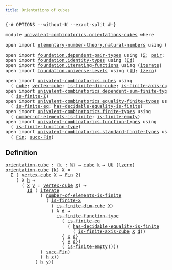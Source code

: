 ```yaml
---
title: Orientations of cubes
---
```


<pre class="Agda"><a id="47" class="Symbol">{-#</a> <a id="51" class="Keyword">OPTIONS</a> <a id="59" class="Pragma">--without-K</a> <a id="71" class="Pragma">--exact-split</a> <a id="85" class="Symbol">#-}</a>

<a id="90" class="Keyword">module</a> <a id="97" href="univalent-combinatorics.orientations-cubes.html" class="Module">univalent-combinatorics.orientations-cubes</a> <a id="140" class="Keyword">where</a>

<a id="147" class="Keyword">open</a> <a id="152" class="Keyword">import</a> <a id="159" href="elementary-number-theory.natural-numbers.html" class="Module">elementary-number-theory.natural-numbers</a> <a id="200" class="Keyword">using</a> <a id="206" class="Symbol">(</a><a id="207" href="elementary-number-theory.natural-numbers.html#1458" class="Datatype">ℕ</a><a id="208" class="Symbol">;</a> <a id="210" href="elementary-number-theory.natural-numbers.html#1479" class="InductiveConstructor">zero-ℕ</a><a id="216" class="Symbol">;</a> <a id="218" href="elementary-number-theory.natural-numbers.html#1492" class="InductiveConstructor">succ-ℕ</a><a id="224" class="Symbol">)</a>

<a id="227" class="Keyword">open</a> <a id="232" class="Keyword">import</a> <a id="239" href="foundation.dependent-pair-types.html" class="Module">foundation.dependent-pair-types</a> <a id="271" class="Keyword">using</a> <a id="277" class="Symbol">(</a><a id="278" href="foundation-core.dependent-pair-types.html#515" class="Record">Σ</a><a id="279" class="Symbol">;</a> <a id="281" href="foundation-core.dependent-pair-types.html#588" class="InductiveConstructor">pair</a><a id="285" class="Symbol">;</a> <a id="287" href="foundation-core.dependent-pair-types.html#605" class="Field">pr1</a><a id="290" class="Symbol">;</a> <a id="292" href="foundation-core.dependent-pair-types.html#617" class="Field">pr2</a><a id="295" class="Symbol">)</a>
<a id="297" class="Keyword">open</a> <a id="302" class="Keyword">import</a> <a id="309" href="foundation.identity-types.html" class="Module">foundation.identity-types</a> <a id="335" class="Keyword">using</a> <a id="341" class="Symbol">(</a><a id="342" href="foundation-core.identity-types.html#1767" class="Datatype">Id</a><a id="344" class="Symbol">)</a>
<a id="346" class="Keyword">open</a> <a id="351" class="Keyword">import</a> <a id="358" href="foundation.iterating-functions.html" class="Module">foundation.iterating-functions</a> <a id="389" class="Keyword">using</a> <a id="395" class="Symbol">(</a><a id="396" href="foundation.iterating-functions.html#1798" class="Function">iterate</a><a id="403" class="Symbol">)</a>
<a id="405" class="Keyword">open</a> <a id="410" class="Keyword">import</a> <a id="417" href="foundation.universe-levels.html" class="Module">foundation.universe-levels</a> <a id="444" class="Keyword">using</a> <a id="450" class="Symbol">(</a><a id="451" href="foundation-core.universe-levels.html#235" class="Primitive">UU</a><a id="453" class="Symbol">;</a> <a id="455" href="Agda.Primitive.html#764" class="Primitive">lzero</a><a id="460" class="Symbol">)</a>

<a id="463" class="Keyword">open</a> <a id="468" class="Keyword">import</a> <a id="475" href="univalent-combinatorics.cubes.html" class="Module">univalent-combinatorics.cubes</a> <a id="505" class="Keyword">using</a>
  <a id="513" class="Symbol">(</a> <a id="515" href="univalent-combinatorics.cubes.html#715" class="Function">cube</a><a id="519" class="Symbol">;</a> <a id="521" href="univalent-combinatorics.cubes.html#2202" class="Function">vertex-cube</a><a id="532" class="Symbol">;</a> <a id="534" href="univalent-combinatorics.cubes.html#1270" class="Function">is-finite-dim-cube</a><a id="552" class="Symbol">;</a> <a id="554" href="univalent-combinatorics.cubes.html#1990" class="Function">is-finite-axis-cube</a><a id="573" class="Symbol">)</a>
<a id="575" class="Keyword">open</a> <a id="580" class="Keyword">import</a> <a id="587" href="univalent-combinatorics.dependent-sum-finite-types.html" class="Module">univalent-combinatorics.dependent-sum-finite-types</a> <a id="638" class="Keyword">using</a>
  <a id="646" class="Symbol">(</a> <a id="648" href="univalent-combinatorics.dependent-sum-finite-types.html#2490" class="Function">is-finite-Σ</a><a id="659" class="Symbol">)</a>
<a id="661" class="Keyword">open</a> <a id="666" class="Keyword">import</a> <a id="673" href="univalent-combinatorics.equality-finite-types.html" class="Module">univalent-combinatorics.equality-finite-types</a> <a id="719" class="Keyword">using</a>
  <a id="727" class="Symbol">(</a> <a id="729" href="univalent-combinatorics.equality-finite-types.html#3342" class="Function">is-finite-eq</a><a id="741" class="Symbol">;</a> <a id="743" href="univalent-combinatorics.equality-finite-types.html#1988" class="Function">has-decidable-equality-is-finite</a><a id="775" class="Symbol">)</a>
<a id="777" class="Keyword">open</a> <a id="782" class="Keyword">import</a> <a id="789" href="univalent-combinatorics.finite-types.html" class="Module">univalent-combinatorics.finite-types</a> <a id="826" class="Keyword">using</a>
  <a id="834" class="Symbol">(</a> <a id="836" href="univalent-combinatorics.finite-types.html#13493" class="Function">number-of-elements-is-finite</a><a id="864" class="Symbol">;</a> <a id="866" href="univalent-combinatorics.finite-types.html#7584" class="Function">is-finite-empty</a><a id="881" class="Symbol">)</a>
<a id="883" class="Keyword">open</a> <a id="888" class="Keyword">import</a> <a id="895" href="univalent-combinatorics.function-types.html" class="Module">univalent-combinatorics.function-types</a> <a id="934" class="Keyword">using</a>
  <a id="942" class="Symbol">(</a> <a id="944" href="univalent-combinatorics.function-types.html#1212" class="Function">is-finite-function-type</a><a id="967" class="Symbol">)</a>
<a id="969" class="Keyword">open</a> <a id="974" class="Keyword">import</a> <a id="981" href="univalent-combinatorics.standard-finite-types.html" class="Module">univalent-combinatorics.standard-finite-types</a> <a id="1027" class="Keyword">using</a>
  <a id="1035" class="Symbol">(</a> <a id="1037" href="univalent-combinatorics.standard-finite-types.html#2293" class="Function">Fin</a><a id="1040" class="Symbol">;</a> <a id="1042" href="univalent-combinatorics.standard-finite-types.html#7812" class="Function">succ-Fin</a><a id="1050" class="Symbol">)</a>
</pre>
## Definition

<pre class="Agda"><a id="orientation-cube"></a><a id="1080" href="univalent-combinatorics.orientations-cubes.html#1080" class="Function">orientation-cube</a> <a id="1097" class="Symbol">:</a> <a id="1099" class="Symbol">{</a><a id="1100" href="univalent-combinatorics.orientations-cubes.html#1100" class="Bound">k</a> <a id="1102" class="Symbol">:</a> <a id="1104" href="elementary-number-theory.natural-numbers.html#1458" class="Datatype">ℕ</a><a id="1105" class="Symbol">}</a> <a id="1107" class="Symbol">→</a> <a id="1109" href="univalent-combinatorics.cubes.html#715" class="Function">cube</a> <a id="1114" href="univalent-combinatorics.orientations-cubes.html#1100" class="Bound">k</a> <a id="1116" class="Symbol">→</a> <a id="1118" href="foundation-core.universe-levels.html#235" class="Primitive">UU</a> <a id="1121" class="Symbol">(</a><a id="1122" href="Agda.Primitive.html#764" class="Primitive">lzero</a><a id="1127" class="Symbol">)</a>
<a id="1129" href="univalent-combinatorics.orientations-cubes.html#1080" class="Function">orientation-cube</a> <a id="1146" class="Symbol">{</a><a id="1147" href="univalent-combinatorics.orientations-cubes.html#1147" class="Bound">k</a><a id="1148" class="Symbol">}</a> <a id="1150" href="univalent-combinatorics.orientations-cubes.html#1150" class="Bound">X</a> <a id="1152" class="Symbol">=</a>
  <a id="1156" href="foundation-core.dependent-pair-types.html#515" class="Record">Σ</a> <a id="1158" class="Symbol">(</a> <a id="1160" href="univalent-combinatorics.cubes.html#2202" class="Function">vertex-cube</a> <a id="1172" href="univalent-combinatorics.orientations-cubes.html#1150" class="Bound">X</a> <a id="1174" class="Symbol">→</a> <a id="1176" href="univalent-combinatorics.standard-finite-types.html#2293" class="Function">Fin</a> <a id="1180" class="Number">2</a><a id="1181" class="Symbol">)</a>
    <a id="1187" class="Symbol">(</a> <a id="1189" class="Symbol">λ</a> <a id="1191" href="univalent-combinatorics.orientations-cubes.html#1191" class="Bound">h</a> <a id="1193" class="Symbol">→</a>
      <a id="1201" class="Symbol">(</a> <a id="1203" href="univalent-combinatorics.orientations-cubes.html#1203" class="Bound">x</a> <a id="1205" href="univalent-combinatorics.orientations-cubes.html#1205" class="Bound">y</a> <a id="1207" class="Symbol">:</a> <a id="1209" href="univalent-combinatorics.cubes.html#2202" class="Function">vertex-cube</a> <a id="1221" href="univalent-combinatorics.orientations-cubes.html#1150" class="Bound">X</a><a id="1222" class="Symbol">)</a> <a id="1224" class="Symbol">→</a>
        <a id="1234" href="foundation-core.identity-types.html#1767" class="Datatype">Id</a> <a id="1237" class="Symbol">(</a> <a id="1239" href="foundation.iterating-functions.html#1798" class="Function">iterate</a>
             <a id="1260" class="Symbol">(</a> <a id="1262" href="univalent-combinatorics.finite-types.html#13493" class="Function">number-of-elements-is-finite</a>
               <a id="1306" class="Symbol">(</a> <a id="1308" href="univalent-combinatorics.dependent-sum-finite-types.html#2490" class="Function">is-finite-Σ</a>
                 <a id="1337" class="Symbol">(</a> <a id="1339" href="univalent-combinatorics.cubes.html#1270" class="Function">is-finite-dim-cube</a> <a id="1358" href="univalent-combinatorics.orientations-cubes.html#1150" class="Bound">X</a><a id="1359" class="Symbol">)</a>
                 <a id="1378" class="Symbol">(</a> <a id="1380" class="Symbol">λ</a> <a id="1382" href="univalent-combinatorics.orientations-cubes.html#1382" class="Bound">d</a> <a id="1384" class="Symbol">→</a>
                   <a id="1405" href="univalent-combinatorics.function-types.html#1212" class="Function">is-finite-function-type</a>
                     <a id="1450" class="Symbol">(</a> <a id="1452" href="univalent-combinatorics.equality-finite-types.html#3342" class="Function">is-finite-eq</a>
                       <a id="1488" class="Symbol">(</a> <a id="1490" href="univalent-combinatorics.equality-finite-types.html#1988" class="Function">has-decidable-equality-is-finite</a>
                         <a id="1548" class="Symbol">(</a> <a id="1550" href="univalent-combinatorics.cubes.html#1990" class="Function">is-finite-axis-cube</a> <a id="1570" href="univalent-combinatorics.orientations-cubes.html#1150" class="Bound">X</a> <a id="1572" href="univalent-combinatorics.orientations-cubes.html#1382" class="Bound">d</a><a id="1573" class="Symbol">))</a>
                     <a id="1597" class="Symbol">{</a> <a id="1599" href="univalent-combinatorics.orientations-cubes.html#1203" class="Bound">x</a> <a id="1601" href="univalent-combinatorics.orientations-cubes.html#1382" class="Bound">d</a><a id="1602" class="Symbol">}</a>
                     <a id="1625" class="Symbol">{</a> <a id="1627" href="univalent-combinatorics.orientations-cubes.html#1205" class="Bound">y</a> <a id="1629" href="univalent-combinatorics.orientations-cubes.html#1382" class="Bound">d</a><a id="1630" class="Symbol">})</a>
                     <a id="1654" class="Symbol">(</a> <a id="1656" href="univalent-combinatorics.finite-types.html#7584" class="Function">is-finite-empty</a><a id="1671" class="Symbol">))))</a>
             <a id="1689" class="Symbol">(</a> <a id="1691" href="univalent-combinatorics.standard-finite-types.html#7812" class="Function">succ-Fin</a><a id="1699" class="Symbol">)</a>
             <a id="1714" class="Symbol">(</a> <a id="1716" href="univalent-combinatorics.orientations-cubes.html#1191" class="Bound">h</a> <a id="1718" href="univalent-combinatorics.orientations-cubes.html#1203" class="Bound">x</a><a id="1719" class="Symbol">))</a>
           <a id="1733" class="Symbol">(</a> <a id="1735" href="univalent-combinatorics.orientations-cubes.html#1191" class="Bound">h</a> <a id="1737" href="univalent-combinatorics.orientations-cubes.html#1205" class="Bound">y</a><a id="1738" class="Symbol">))</a>
</pre>